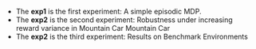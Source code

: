 - The **exp1** is the first experiment: A simple episodic MDP.
- The **exp2** is the second experiment: Robustness under increasing reward variance in Mountain Car Mountain Car
- The **exp2** is the third experiment:  Results on Benchmark Environments